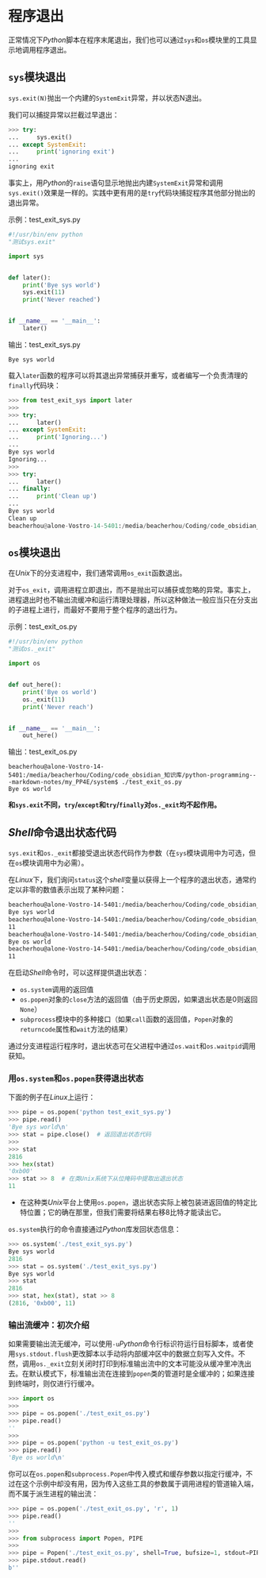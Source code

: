 # 程序退出



正常情况下*Python*脚本在程序末尾退出，我们也可以通过`sys`和`os`模块里的工具显示地调用程序退出。



## `sys`模块退出

`sys.exit(N)`抛出一个内建的`SystemExit`异常，并以状态N退出。

我们可以捕捉异常以拦截过早退出：

```python
>>> try:
...     sys.exit()
... except SystemExit:
...     print('ignoring exit')
... 
ignoring exit
```

事实上，用*Python*的`raise`语句显示地抛出内建`SystemExit`异常和调用`sys.exit()`效果是一样的。实践中更有用的是`try`代码块捕捉程序其他部分抛出的退出异常。

示例：test_exit_sys.py

```python
#!/usr/bin/env python
"测试sys.exit"

import sys


def later():
	print('Bye sys world')
	sys.exit(11)
	print('Never reached')


if __name__ == '__main__':
	later()
```

输出：test_exit_sys.py

```out
Bye sys world
```

载入`later`函数的程序可以将其退出异常捕获并重写，或者编写一个负责清理的`finally`代码块：

```python
>>> from test_exit_sys import later
>>> 
>>> try:
...     later()
... except SystemExit:
...     print('Ignoring...')
... 
Bye sys world
Ignoring...
>>> 
>>> try:
...     later()
... finally:
...     print('Clean up')
... 
Bye sys world
Clean up
beacherhou@alone-Vostro-14-5401:/media/beacherhou/Coding/code_obsidian_知识库/python-programming---markdown-notes/my_PP4E/system$  # 交互对话进程退出
```



## `os`模块退出

在*Unix*下的分支进程中，我们通常调用`os_exit`函数退出。

对于`os_exit`，调用进程立即退出，而不是抛出可以捕获或忽略的异常。事实上，进程退出时也不输出流缓冲和运行清理处理器，所以这种做法一般应当只在分支出的子进程上进行，而最好不要用于整个程序的退出行为。

示例：test_exit_os.py

```python
#!/usr/bin/env python
"测试os._exit"

import os


def out_here():
	print('Bye os world')
	os._exit(11)
	print('Never reach')


if __name__ == '__main__':
	out_here()
```

输出：test_exit_os.py

```out
beacherhou@alone-Vostro-14-5401:/media/beacherhou/Coding/code_obsidian_知识库/python-programming---markdown-notes/my_PP4E/system$ ./test_exit_os.py 
Bye os world
```

**和`sys.exit`不同，`try`/`except`和`try`/`finally`对`os._exit`均不起作用。**



## *Shell*命令退出状态代码

`sys.exit`和`os._exit`都接受退出状态代码作为参数（在`sys`模块调用中为可选，但在`os`模块调用中为必需）。

在*Linux*下，我们询问`status`这个*shell*变量以获得上一个程序的退出状态，通常约定以非零的数值表示出现了某种问题：

```sh
beacherhou@alone-Vostro-14-5401:/media/beacherhou/Coding/code_obsidian_知识库/python-programming---markdown-notes/my_PP4E/system$ ./test_exit_sys.py 
Bye sys world
beacherhou@alone-Vostro-14-5401:/media/beacherhou/Coding/code_obsidian_知识库/python-programming---markdown-notes/my_PP4E/system$ echo $status
11
beacherhou@alone-Vostro-14-5401:/media/beacherhou/Coding/code_obsidian_知识库/python-programming---markdown-notes/my_PP4E/system$ ./test_exit_os.py 
Bye os world
beacherhou@alone-Vostro-14-5401:/media/beacherhou/Coding/code_obsidian_知识库/python-programming---markdown-notes/my_PP4E/system$ echo $status
11
```

在启动*Shell*命令时，可以这样提供退出状态：

- `os.system`调用的返回值
- `os.popen`对象的`close`方法的返回值（由于历史原因，如果退出状态是0则返回`None`）
- `subprocess`模块中的多种接口（如果`call`函数的返回值，`Popen`对象的`returncode`属性和`wait`方法的结果）

通过分支进程运行程序时，退出状态可在父进程中通过`os.wait`和`os.waitpid`调用获知。

### 用`os.system`和`os.popen`获得退出状态

下面的例子在*Linux*上运行：

```python
>>> pipe = os.popen('python test_exit_sys.py')
>>> pipe.read()
'Bye sys world\n'
>>> stat = pipe.close()  # 返回退出状态代码
>>> 
>>> stat
2816
>>> hex(stat)
'0xb00'
>>> stat >> 8  # 在类Unix系统下从位掩码中提取出退出状态
11
```

- 在这种类*Unix*平台上使用`os.popen`，退出状态实际上被包装进返回值的特定比特位置；它的确在那里，但我们需要将结果右移8比特才能读出它。

`os.system`执行的命令直接通过*Python*库发回状态信息：

```python
>>> os.system('./test_exit_sys.py')
Bye sys world
2816
>>> stat = os.system('./test_exit_sys.py')
Bye sys world
>>> stat
2816
>>> stat, hex(stat), stat >> 8
(2816, '0xb00', 11)
```

### 输出流缓冲：初次介绍

如果需要输出流无缓冲，可以使用`-u`*Python*命令行标识符运行目标脚本，或者使用`sys.stdout.flush`更改脚本以手动将内部缓冲区中的数据立刻写入文件。不然，调用`os._exit`立刻关闭时打印到标准输出流中的文本可能没从缓冲里冲洗出去。在默认模式下，标准输出流在连接到`popen`类的管道时是全缓冲的；如果连接到终端时，则仅进行行缓冲。

```python
>>> import os
>>> 
>>> pipe = os.popen('./test_exit_os.py')
>>> pipe.read()
''
>>> 
>>> pipe = os.popen('python -u test_exit_os.py')
>>> pipe.read()
'Bye os world\n'
```

你可以在`os.popen`和`subprocess.Popen`中传入模式和缓存参数以指定行缓冲，不过在这个示例中却没有用，因为传入这些工具的参数属于调用进程的管道输入端，而不属于派生进程的输出流：

```python
>>> pipe = os.popen('./test_exit_os.py', 'r', 1)
>>> pipe.read()
''
>>> 
>>> from subprocess import Popen, PIPE
>>> 
>>> pipe = Popen('./test_exit_os.py', shell=True, bufsize=1, stdout=PIPE)
>>> pipe.stdout.read()
b''
```

